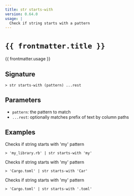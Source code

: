 ```yaml
---
title: str starts-with
version: 0.64.0
usage: |
  Check if string starts with a pattern
---
```


<script>
  import { usePageFrontmatter } from '@vuepress/client';
  export default { computed: { frontmatter() { return usePageFrontmatter().value; } } }
</script>

# <code>{{ frontmatter.title }}</code>

<div style='white-space: pre-wrap;'>{{ frontmatter.usage }}</div>

## Signature

```> str starts-with (pattern) ...rest```

## Parameters

 -  `pattern`: the pattern to match
 -  `...rest`: optionally matches prefix of text by column paths

## Examples

Checks if string starts with 'my' pattern
```shell
> 'my_library.rb' | str starts-with 'my'
```

Checks if string starts with 'my' pattern
```shell
> 'Cargo.toml' | str starts-with 'Car'
```

Checks if string starts with 'my' pattern
```shell
> 'Cargo.toml' | str starts-with '.toml'
```
